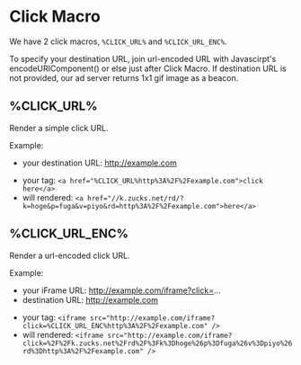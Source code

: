# Click Macro

We have 2 click macros, `%CLICK_URL%` and `%CLICK_URL_ENC%`.

To specify your destination URL, join url-encoded URL with Javascirpt's encodeURIComponent() or else just after Click Macro. If destination URL is not provided, our ad server returns 1x1 gif image as a beacon.

## %CLICK_URL%

Render a simple click URL.

Example:
* your destination URL: http://example.com
 - your tag: `<a href="%CLICK_URL%http%3A%2F%2Fexample.com">click here</a>`
  - will rendered: `<a href="//k.zucks.net/rd/?k=hoge&p=fuga&v=piyo&rd=http%3A%2F%2Fexample.com">here</a>`

## %CLICK_URL_ENC%

Render a url-encoded click URL.

Example:
* your iFrame URL: http://example.com/iframe?click=...
* destination URL: http://example.com
 - your tag: `<iframe src="http://example.com/iframe?click=%CLICK_URL_ENC%http%3A%2F%2Fexample.com" />`
  - will rendered: `<iframe src="http://example.com/iframe?click=%2F%2Fk.zucks.net%2Frd%2F%3Fk%3Dhoge%26p%3Dfuga%26v%3Dpiyo%26rd%3Dhttp%3A%2F%2Fexample.com" />`

